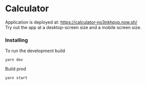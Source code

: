 # Calculator

Application is deployed at: https://calculator-no3nkhpyp.now.sh/
<br>
Try out the app at a desktop-screen size and a mobile screen size.

### Installing

To run the development build

```
yarn dev
```

Build prod

```
yarn start
```
